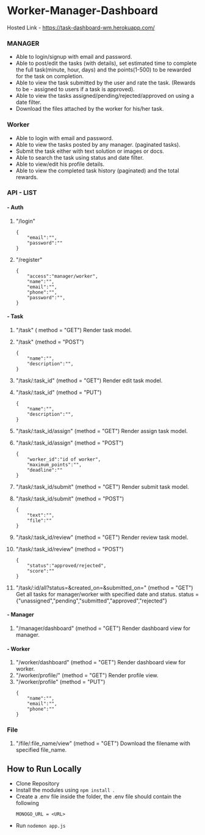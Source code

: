 # Worker-Manager-Dashboard
Hosted Link - https://task-dashboard-wm.herokuapp.com/

 ### MANAGER

- Able to login/signup with email and password.
- Able to post/edit the tasks (with details), set estimated time to complete the full task(minute, hour, days) and the points(1-500) to be rewarded for the task on completion.
- Able to view the task submitted by the user and rate the task. (Rewards to be - assigned to users if a task is approved).
- Able to view the tasks assigned/pending/rejected/approved on using a date filter.
- Download the files attached by the worker for his/her task.

### Worker

- Able to login with email and password.
- Able to view the tasks posted by any manager. (paginated tasks).
- Submit the task either with text solution or images or docs.
- Able to search the task using status and date filter.
- Able to view/edit his profile details.
- Able to view the completed task history (paginated) and the total rewards.


### API - LIST
#### - Auth
1. "/login"
    ```
    {
        "email":"",
        "password":""
    }
    ```
2. "/register"
    ```
    {
        "access":"manager/worker",
        "name":"",
        "email":"",
        "phone":"",
        "password":"",
    }
    ```
#### - Task 
1. "/task" ( method = "GET")
    Render task model.
2. "/task" (method = "POST")
    ```
    {
        "name":"",
        "description":"",
    }
    ```
3. "/task/:task_id" (method = "GET")
    Render edit task model.

4. "/task/:task_id" (method = "PUT")
    ```
    {
        "name":"",
        "description":"",
    }
    ```
5. "/task/:task_id/assign" (method = "GET")
    Render assign task model.
6. "/task/:task_id/assign" (method = "POST")
    ```
    {
        "worker_id":"id of worker",
        "maximum_points":"",
        "deadline":""
    }
    ```
7. "/task/:task_id/submit" (method = "GET")
    Render submit task model.
8. "/task/:task_id/submit" (method = "POST")
    ```
    {
        "text":"",
        "file":""
    }
    ```
9. "/task/:task_id/review" (method = "GET")
    Render review task model.

10. "/task/:task_id/review" (method = "POST")
    ```
    {
        "status":"approved/rejected",
        "score":""
    }
    ```
11. "/task/:id/all?status=&created_on=&submitted_on=" (method = "GET")
    Get all tasks for manager/worker with specified date and status.
    status = {"unassigned","pending","submitted","approved","rejected"}

#### - Manager
1. "/manager/dashboard" (method = "GET")
    Render dashboard view for manager.

#### - Worker
1. "/worker/dashboard" (method = "GET")
    Render dashboard view for worker.
2. "/worker/profile/" (method = "GET")
    Render profile view.
3. "/worker/profile" (method = "PUT")
    ```
    {
        "name":"",
        "email":"",
        "phone":""
    }
    ```
### File 
1. "/file/:file_name/view" (method = "GET")
    Download the filename with specified file_name.

## How to Run Locally
- Clone Repository
- Install the modules using ```npm install ```.
- Create a .env file inside the  folder, the .env file should contain the following
    ```
    MONOGO_URL = <URL>
    ```
- Run ```nodemon app.js ```


    
    
